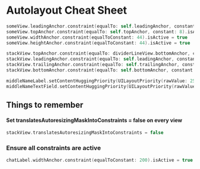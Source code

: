 # Autolayout Cheat Sheet

```swift
someView.leadingAnchor.constraint(equalTo: self.leadingAnchor, constant: 8).isActive = true
someView.topAnchor.constraint(equalTo: self.topAnchor, constant: 8).isActive = true
someView.widthAnchor.constraint(equalToConstant: 44).isActive = true
someView.heightAnchor.constraint(equalToConstant: 44).isActive = true

stackView.topAnchor.constraint(equalTo: dividerLineView.bottomAnchor, constant: 8).isActive = true
stackView.leadingAnchor.constraint(equalTo: self.leadingAnchor, constant: 12).isActive = true
stackView.trailingAnchor.constraint(equalTo: self.trailingAnchor, constant: -12).isActive = true
stackView.bottomAnchor.constraint(equalTo: self.bottomAnchor, constant: -8).isActive = true

middleNameLabel.setContentHuggingPriority(UILayoutPriority(rawValue: 251), for: .horizontal)
middleNameTextField.setContentHuggingPriority(UILayoutPriority(rawValue: 48), for: .horizontal);
```

## Things to remember

#### Set translatesAutoresizingMaskIntoConstraints = false on every view

```swift
stackView.translatesAutoresizingMaskIntoConstraints = false
```

### Ensure all constraints are active

```swift
chatLabel.widthAnchor.constraint(equalToConstant: 200).isActive = true
```